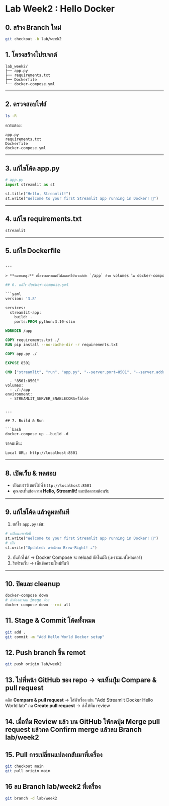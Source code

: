 # Lab Week2 : Hello Docker

## 0. สร้าง Branch ใหม่ 
```bash
git checkout -b lab/week2
```

## 1. โครงสร้างโปรเจกต์

```
lab_week2/
├── app.py
├── requirements.txt
├── Dockerfile
└── docker-compose.yml
```

---

## 2. ตรวจสอบไฟล์

```bash
ls -R
```

ควรแสดง:

```
app.py
requirements.txt
Dockerfile
docker-compose.yml
```

---

## 3. แก้ไขโค้ด app.py

```python
# app.py
import streamlit as st

st.title("Hello, Streamlit!")
st.write("Welcome to your first Streamlit app running in Docker! 🚀")
```

---

## 4. แก้ไข requirements.txt

```text
streamlit
```

---

## 5. แก้ไข Dockerfile

```dockerfile

---

> **หมายเหตุ:** เนื่องจากเราแมปโฟลเดอร์โปรเจกต์เข้า `/app` ด้วย volumes ใน docker-compose, ขั้นตอน `COPY app.py ./` ใน Dockerfile จะไม่จำเป็นสำหรับการพัฒนา (dev) เพราะโค้ดจะถูกโหลดจากโฟลเดอร์แมปโดยตรง แต่ยังคงแนะนำให้ใส่ไว้ใน Dockerfile เพื่อให้ image ทำงานได้แบบ standalone (เช่น ใน production หรือ CI/CD)

## 6. แก้ไข docker-compose.yml

```yaml
version: '3.8'

services:
  streamlit-app:
    build: .
    ports:FROM python:3.10-slim

WORKDIR /app

COPY requirements.txt ./
RUN pip install --no-cache-dir -r requirements.txt

COPY app.py ./

EXPOSE 8501

CMD ["streamlit", "run", "app.py", "--server.port=8501", "--server.address=0.0.0.0"]
```

      - "8501:8501"
    volumes:
      - ./:/app
    environment:
      - STREAMLIT_SERVER_ENABLECORS=false
```

---

## 7. Build & Run

```bash
docker-compose up --build -d
```

รอจนเห็น:

```
Local URL: http://localhost:8501
```

---

## 8. เปิดเว็บ & ทดสอบ

- เปิดเบราว์เซอร์ไปที่ `http://localhost:8501`
- คุณจะเห็นข้อความ **Hello, Streamlit!** และข้อความต้อนรับ

---

## 9. แก้ไขโค้ด แล้วดูผลทันที

1. แก้ไข `app.py` เช่น:

```python
# เปลี่ยนบรรทัดนี้
st.write("Welcome to your first Streamlit app running in Docker! 🚀")
# เป็น
st.write("Updated: สวัสดีจาก Brew-Right! ☕")
```

2. บันทึกไฟล์ → Docker Compose จะ reload อัตโนมัติ (เพราะแมปโฟลเดอร์)
3. รีเฟรชเว็บ → เห็นข้อความใหม่ทันที

---

## 10. ปิดและ cleanup

```bash
docker-compose down
# ถ้าต้องการลบ image ด้วย
docker-compose down --rmi all
```
## 11. Stage & Commit โค้ดทั้งหมด

```bash
git add .
git commit -m "Add Hello World Docker setup"
```

## 12. Push branch ขึ้น remot
```bash
git push origin lab/week2
```

## 13. ไปที่หน้า GitHub ของ repo → จะเห็นปุ่ม **Compare & pull request**
คลิก **Compare & pull request** → ใส่หัวเรื่อง เช่น "Add Streamlit Docker Hello World lab"
กด **Create pull request** → ส่งให้ทีม review

## 14. เมื่อทีม Review แล้ว บน GitHub ให้กดปุ่ม **Merge pull request** แล้วกด **Confirm merge** แล้วลบ Branch lab/week2

## 15. Pull การเปลี่ยนแปลงกลับมาที่เครื่อง
```bash
git checkout main
git pull origin main
```
## 16 ลบ Branch lab/week2 ที่เครื่อง
```bash
git branch -d lab/week2
```
